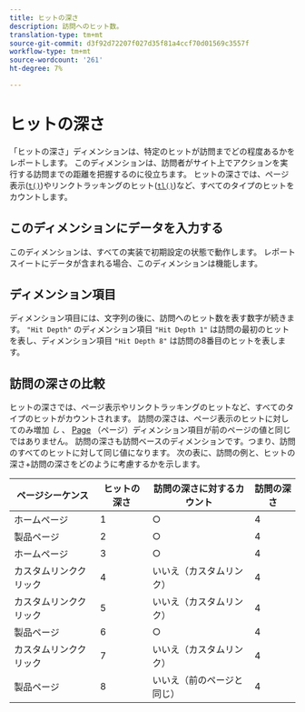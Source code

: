 ```yaml
---
title: ヒットの深さ
description: 訪問へのヒット数。
translation-type: tm+mt
source-git-commit: d3f92d72207f027d35f81a4ccf70d01569c3557f
workflow-type: tm+mt
source-wordcount: '261'
ht-degree: 7%

---
```



# ヒットの深さ

「ヒットの深さ」ディメンションは、特定のヒットが訪問までどの程度あるかをレポートします。 このディメンションは、訪問者がサイト上でアクションを実行する訪問までの距離を把握するのに役立ちます。 ヒットの深さでは、ページ表示([`t()`](/help/implement/vars/functions/t-method.md))やリンクトラッキングのヒット([`tl()`](/help/implement/vars/functions/tl-method.md))など、すべてのタイプのヒットをカウントします。

## このディメンションにデータを入力する

このディメンションは、すべての実装で初期設定の状態で動作します。 レポートスイートにデータが含まれる場合、このディメンションは機能します。

## ディメンション項目

ディメンション項目には、文字列の後に、訪問へのヒット数を表す数字が続きます。 `"Hit Depth"` のディメンション項目 `"Hit Depth 1"` は訪問の最初のヒットを表し、ディメンション項目 `"Hit Depth 8"` は訪問の8番目のヒットを表します。

## 訪問の深さの比較

ヒットの深さでは、ページ表示やリンクトラッキングのヒットなど、すべてのタイプのヒットがカウントされます。 訪問の深さは、ページ表示のヒットに対してのみ増加 _し_ 、 [Page](page.md) （ページ）ディメンション項目が前のページの値と同じではありません。 訪問の深さも訪問ベースのディメンションです。つまり、訪問のすべてのヒットに対して同じ値になります。 次の表に、訪問の例と、ヒットの深さ+訪問の深さをどのように考慮するかを示します。

| ページシーケンス | ヒットの深さ | 訪問の深さに対するカウント | 訪問の深さ |
| --- | --- | --- | --- |
| ホームページ | 1 | ○ | 4 |
| 製品ページ | 2 | ○ | 4 |
| ホームページ | 3 | ○ | 4 |
| カスタムリンククリック | 4 | いいえ（カスタムリンク） | 4 |
| カスタムリンククリック | 5 | いいえ（カスタムリンク） | 4 |
| 製品ページ | 6 | ○ | 4 |
| カスタムリンククリック | 7 | いいえ（カスタムリンク） | 4 |
| 製品ページ | 8 | いいえ（前のページと同じ） | 4 |
